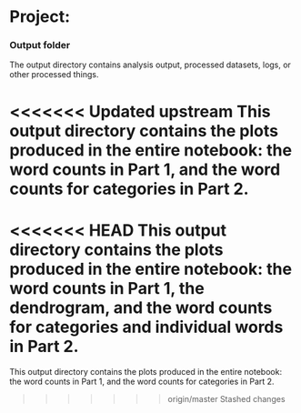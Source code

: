 # Project: 
### Output folder

The output directory contains analysis output, processed datasets, logs, or other processed things.

<<<<<<< Updated upstream
This output directory contains the plots produced in the entire notebook: the word counts in Part 1, and the word counts for categories in Part 2. 
=======
<<<<<<< HEAD
This output directory contains the plots produced in the entire notebook: the word counts in Part 1, the dendrogram, and the word counts for categories and individual words in Part 2.
=======
This output directory contains the plots produced in the entire notebook: the word counts in Part 1, and the word counts for categories in Part 2. 
>>>>>>> origin/master
>>>>>>> Stashed changes
